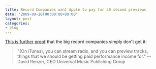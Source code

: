 ```yaml
---
title: Record Companies want Apple to pay for 30 second previews
date: '2009-09-20T00:00:00+00:00'
layout: post
categories:
- blog
---
```


[This is further proof](http://news.cnet.com/8301-1023_3-10355448-93.html) that the big record companies simply don't get it:

> "(On iTunes), you can stream radio, and you can preview tracks, things that we should be getting paid performance income for."
> --David Renzer, CEO Universal Music Publishing Group




